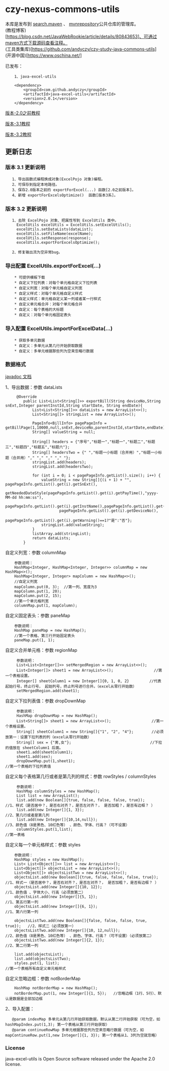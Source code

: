 # czy-nexus-commons-utils
   本库是发布到 [search.maven](https://search.maven.org/)  、 [mvnrepository](https://mvnrepository.com/)公共仓库的管理库。        
   (教程博客)[https://blog.csdn.net/JavaWebRookie/article/details/80843653]、可通过maven方式下载源码查看注释。                
   (工具类集库)[https://github.com/andyczy/czy-study-java-commons-utils]       
   (开源中国)[https://www.oschina.net/]         
   
   
   已发布：     
   
        1、java-excel-utils
        
        <dependency>        
            <groupId>com.github.andyczy</groupId>       
            <artifactId>java-excel-utils</artifactId>       
            <version>2.0.1</version>      
        </dependency> 
        
   
  [版本-2.0之前教程](https://github.com/andyczy/czy-nexus-commons-utils/blob/master/README-2.0.md)   
        
  [版本-3.1教程](https://github.com/andyczy/czy-nexus-commons-utils/blob/master/README-3.0.md)   
     
  [版本-3.2教程](https://github.com/andyczy/czy-nexus-commons-utils/blob/master/README-3.2.md)   
  
       
## 更新日志       
### 版本 3.1 更新说明
       1、导出函数式编程换成对象(ExcelPojo 对象)编程。                    
       2、可保存到指定本地路径。                 
       3、保存2.0版本之前的 exportForExcel(...) 函数[2.0之前版本]。            
       4、新增 exportForExcelsOptimize()  函数[版本3系]。            
       
### 版本 3.2 更新说明     
       1、去除 ExcelPojo 对象、把属性写到 ExcelUtils 类中。
         ExcelUtils excelUtils = ExcelUtils.setExcelUtils();
         excelUtils.setDataLists(dataList);
         excelUtils.setFileName(excelName);
         excelUtils.setResponse(response);
         excelUtils.exportForExcelsOptimize();
         
       2、修复输出流为空异常bug。
 
      
### 导出配置 ExcelUtils.exportForExcel(...)
        * 可提供模板下载           
        * 自定义下拉列表：对每个单元格自定义下拉列表         
        * 自定义列宽：对每个单元格自定义列宽         
        * 自定义样式：对每个单元格自定义样式  
        * 自定义样式：单元格自定义某一列或者某一行样式            
        * 自定义单元格合并：对每个单元格合并 
        * 自定义：每个表格的大标题          
        * 自定义：对每个单元格固定表头          
 
### 导入配置 ExcelUtils.importForExcelData(...)
        * 获取多单元数据         
        * 自定义：多单元从第几行开始获取数据            
        * 自定义：多单元根据那些列为空来忽略行数据         

  
        
### 数据格式
   [javadoc 文档](https://oss.sonatype.org/service/local/repositories/releases/archive/com/github/andyczy/java-excel-utils/3.2/java-excel-utils-3.2-javadoc.jar/!/com/github/andyczy/java/excel/ExcelUtils.html)

   
   1、导出数据：参数 dataLists
    
         @Override
            public List<List<String[]>> exportBill(String deviceNo,String snExt,Integer parentInstId,String startDate, String endDate){
                List<List<String[]>> dataLists = new ArrayList<>();
                List<String[]> stringList = new ArrayList<>();
                
                PageInfo<BillInfo> pagePageInfo = getBillPage(1,10000,null,snExt,deviceNo,parentInstId,startDate,endDate);
                String[] valueString = null;
 
                String[] headers = {"序号","标题一","标题一","标题二","标题三","标题四","标题五","标题六"};
                String[] headersTwo = {" ","标题一小标题（合并用）","标题一小标题（合并用）"," "," "," "," "};
                stringList.add(headers);
                stringList.add(headersTwo);
                
                for (int i = 0; i < pagePageInfo.getList().size(); i++) {
                    valueString = new String[]{(i + 1) + "", pagePageInfo.getList().get(i).getSnExt(),
                            getNeededDateStyle(pagePageInfo.getList().get(i).getPayTime(),"yyyy-MM-dd hh:mm:ss"),
                            pagePageInfo.getList().get(i).getInstName(),pagePageInfo.getList().get(i).getStatisticsPrice()+"",
                            pagePageInfo.getList().get(i).getDeviceNo(),
                            pagePageInfo.getList().get(i).getWarning()==1?"是":"否"};
                    stringList.add(valueString);
                }
                listArray.add(stringList);
                return dataLists;
            }       
    
   自定义列宽：参数 columnMap
    
        参数说明：
        HashMap<Integer, HashMap<Integer, Integer>> columnMap = new HashMap<>();
        HashMap<Integer, Integer> mapColumn = new HashMap<>();
        //自定义列宽
        mapColumn.put(0, 3);  //第一列、宽度为3
        mapColumn.put(1, 20);
        mapColumn.put(2, 15);
        //第一个单元格列宽
        columnMap.put(1, mapColumn);
        
   自定义固定表头：参数 paneMap
    
        参数说明：
        HashMap paneMap = new HashMap();
        //第一个表格、第三行开始固定表头
        paneMap.put(1, 1); 
        
    
   自定义合并单元格：参数 regionMap
    
         参数说明：
         List<List<Integer[]>> setMergedRegion = new ArrayList<>();
         List<Integer[]> sheet1 = new ArrayList<>();                  //第一个表格设置。
         Integer[] sheetColumn1 = new Integer[]{0, 1, 0, 2}         //代表起始行号，终止行号， 起始列号，终止列号进行合并。（excel从零行开始数）
         setMergedRegion.add(sheet1);
        
   自定义下拉列表值：参数 dropDownMap
    
         参数说明：
         HashMap dropDownMap = new HashMap();
         List<String[]> sheet1 = new ArrayList<>();                  //第一个表格设置。
         String[] sheetColumn1 = new String[]{"1", "2", "4"};        //必须放第一：设置下拉列表的列（excel从零行开始数）
         String[] sex = {"男,女"};                                   //下拉的值放在 sheetColumn1 后面。
         sheet1.add(sheetColumn1);
         sheet1.add(sex);
         dropDownMap.put(1,sheet1);                                      //第一个表格的下拉列表值   
         
   自定义每个表格第几行或者是第几列的样式：参数 rowStyles / columnStyles
            
         参数说明：
         HashMap columnStyles = new HashMap();
         List list = new ArrayList();
         list.add(new Boolean[]{true, false, false, false, true});                //1、样式（是否居中？，是否右对齐？，是否左对齐？， 是否加粗？，是否有边框？ ）
         list.add(new Integer[]{1, 3});                                           //2、第几行或者是第几列
         list.add(new Integer[]{10,14,null});                                     //3、颜色值（8是黑色、10红色等） 、颜色、字体、行高？（可不设置）
         columnStyles.put(1,list);                                                     //第一表格
         
   自定义每一个单元格样式：参数 styles
         
        参数说明：
        HashMap styles = new HashMap();
        List< List<Object[]>> list = new ArrayList<>();
        List<Object[]> objectsList = new ArrayList<>();
        List<Object[]> objectsListTwo = new ArrayList<>();
        objectsList.add(new Boolean[]{true, false, false, false, true});      //1、样式一（是否居中？，是否右对齐？，是否左对齐？， 是否加粗？，是否有边框？ ）
        objectsList.add(new Integer[]{10, 12});                               //1、颜色值 、字体大小、行高（必须放第二）
        objectsList.add(new Integer[]{5, 1});                                 //1、第五行第一列
        objectsList.add(new Integer[]{6, 1});                                 //1、第六行第一列
        
        objectsListTwo.add(new Boolean[]{false, false, false, true, true});   //2、样式二（必须放第一）
        objectsListTwo.add(new Integer[]{10, 12,null});                       //2、颜色值（8是黑色、10红色等） 、颜色、字体、行高？（可不设置）（必须放第二）
        objectsListTwo.add(new Integer[]{2, 1});                              //2、第二行第一列
        
        list.add(objectsList);
        list.add(objectsListTwo);
        styles.put(1, list);                                              //第一个表格所有自定义单元格样式 
              
    
   自定义忽略边框：参数 notBorderMap
    
        HashMap notBorderMap = new HashMap();
        notBorderMap.put(1, new Integer[]{1, 5});   //忽略边框（1行、5行）、默认是数据是全部加边框
   
   2、导入配置：
        
       @param indexMap 多单元从第几行开始获取数据，默认从第二行开始获取（可为空，如 hashMapIndex.put(1,3); 第一个表格从第三行开始获取）
       @param continueRowMap 多单元根据那些列为空来忽略行数据（可为空，如 mapContinueRow.put(1,new Integer[]{1, 3}); 第一个表格从1、3列为空就忽略）
                    
### License
java-excel-utils is Open Source software released under the Apache 2.0 license.     